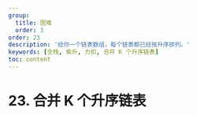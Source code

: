 ```yaml
---
group:
  title: 困难
  order: 3
order: 23
description: '给你一个链表数组，每个链表都已经按升序排列。'
keywords: [全栈, 紫升, 力扣, 合并 K 个升序链表]
toc: content
---
```


# 23. 合并 K 个升序链表
